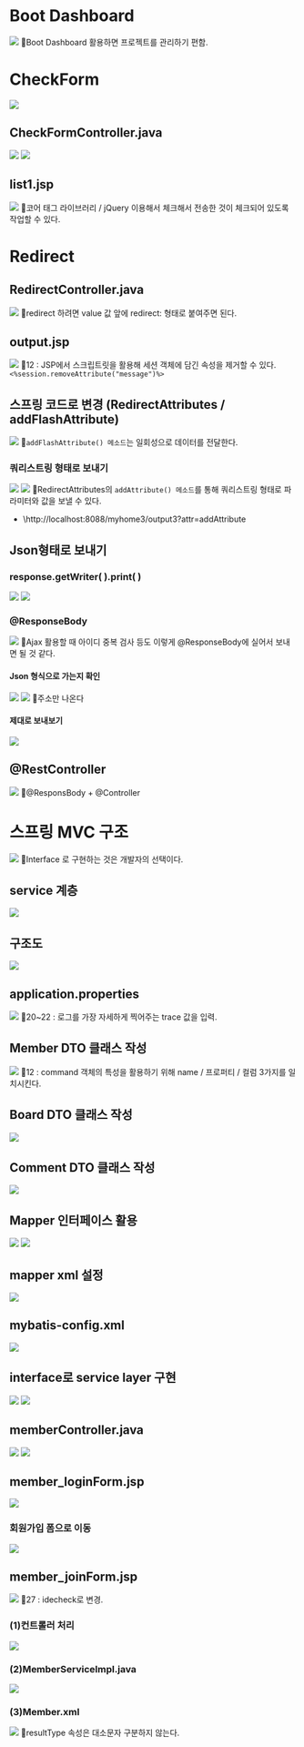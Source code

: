 # Boot Dashboard
![](../image/Pasted%20image%2020240418090707.png)
📌Boot Dashboard 활용하면 프로젝트를 관리하기 편함.

# CheckForm
![](../image/Pasted%20image%2020240418090844.png)

## CheckFormController.java
![](../image/Pasted%20image%2020240418093736.png)
![](../image/Pasted%20image%2020240418093919.png)


## list1.jsp
![](../image/Pasted%20image%2020240418101010.png)
📌코어 태그 라이브러리 / jQuery 이용해서 체크해서 전송한 것이 체크되어 있도록 작업할 수 있다.


# Redirect
## RedirectController.java
![](../image/Pasted%20image%2020240418102950.png)
📌redirect 하려면 value 값 앞에 redirect: 형태로 붙여주면 된다.
## output.jsp
![](../image/Pasted%20image%2020240418103156.png)
📌12 : JSP에서 스크립트릿을 활용해 세션 객체에 담긴 속성을 제거할 수 있다.
`<%session.removeAttribute("message")%>`

## 스프링 코드로 변경 (RedirectAttributes / addFlashAttribute)
![](../image/Pasted%20image%2020240418104904.png)
📌`addFlashAttribute() 메소드`는 일회성으로 데이터를 전달한다.

### 쿼리스트링 형태로 보내기
![](../image/Pasted%20image%2020240418110249.png)
![](../image/Pasted%20image%2020240418110613.png)
📌RedirectAttributes의 `addAttribute() 메소드`를 통해 쿼리스트링 형태로 파라미터와 값을 보낼 수 있다.
- \http://localhost:8088/myhome3/output3?attr=addAttribute



## Json형태로 보내기
### response.getWriter( ).print( )
![](../image/Pasted%20image%2020240418111542.png)
![](../image/Pasted%20image%2020240418112049.png)

###  @ResponseBody
![](../image/Pasted%20image%2020240418112728.png)
📌Ajax 활용할 때 아이디 중복 검사 등도 이렇게 @ResponseBody에 실어서 보내면 될 것 같다.

#### Json 형식으로 가는지 확인
![](../image/Pasted%20image%2020240418112854.png)
![](../image/Pasted%20image%2020240418113417.png)
📌주소만 나온다

#### 제대로 보내보기
![](../image/Pasted%20image%2020240418113454.png)


## @RestController
![](../image/Pasted%20image%2020240418113921.png)
📌@ResponsBody + @Controller



# 스프링 MVC 구조
![](../image/Image20240418114750%201.jpg)
📌Interface 로 구현하는 것은 개발자의 선택이다.

## service 계층
![](../image/Pasted%20image%2020240418120156.png)

## 구조도
![](../image/Image20240418120442.png)

## application.properties
![](../image/Pasted%20image%2020240418122051.png)
📌20~22 : 로그를 가장 자세하게 찍어주는 trace 값을 입력.

## Member DTO 클래스 작성
![](../image/Pasted%20image%2020240418140959.png)
📌12 : command 객체의 특성을 활용하기 위해 name / 프로퍼티 / 컬럼 3가지를 일치시킨다.

## Board DTO 클래스 작성
![](../image/Pasted%20image%2020240418142245.png)


## Comment DTO 클래스 작성
![](../image/Pasted%20image%2020240418143745.png)


## Mapper 인터페이스 활용
![](../image/Pasted%20image%2020240418144033.png)
![](../image/Pasted%20image%2020240418144212.png)


## mapper xml 설정
![](../image/Pasted%20image%2020240418144705.png)

## mybatis-config.xml
![](../image/Pasted%20image%2020240418150134.png)

## interface로 service layer 구현
![](../image/Pasted%20image%2020240418152141.png)
![](../image/Pasted%20image%2020240418152918.png)



## memberController.java
![](../image/Pasted%20image%2020240418170150.png)
![](../image/Pasted%20image%2020240418170043.png)

## member_loginForm.jsp
![](../image/Pasted%20image%2020240418170247.png)
### 회원가입 폼으로 이동
![](../image/Pasted%20image%2020240418170350.png)


## member_joinForm.jsp
![](../image/Pasted%20image%2020240418171840.png)
📌27 : idecheck로 변경.
### (1)컨트롤러 처리
![](../image/Pasted%20image%2020240418171929.png)
###  (2)MemberServiceImpl.java
![](../image/Pasted%20image%2020240418172459.png)
### (3)Member.xml
![](../image/Pasted%20image%2020240418172930.png)
📌resultType 속성은 대소문자 구분하지 않는다.
